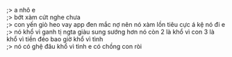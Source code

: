 ;> a nhô e<br>
;> bớt xàm cứt nghe chưa<br>
;> con yến giò heo vay app đen mắc nợ nên nó xàm lồn tiêu cực á kệ nó đi e<br>
;> nó khổ vì ganh tị ngta giàu sung sướng hơn nó còn 2 là khổ vì con 3 là khổ vì tiền đéo bao giờ khổ vì tình<br>
;> nó có ghệ đâu khổ vì tình e có chồng con ròi<br>
